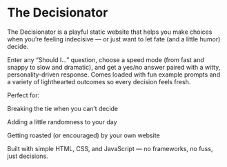  # The Decisionator
The Decisionator is a playful static website that helps you make choices when you’re feeling indecisive — or just want to let fate (and a little humor) decide.

Enter any “Should I…” question, choose a speed mode (from fast and snappy to slow and dramatic), and get a yes/no answer paired with a witty, personality-driven response. Comes loaded with fun example prompts and a variety of lighthearted outcomes so every decision feels fresh.

Perfect for:

Breaking the tie when you can’t decide

Adding a little randomness to your day

Getting roasted (or encouraged) by your own website

Built with simple HTML, CSS, and JavaScript — no frameworks, no fuss, just decisions.
